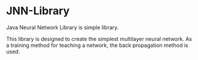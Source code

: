 # JNN-Library
Java Neural Network Library is simple library.


This library is designed to create the simplest multilayer neural network. As a training method for teaching a network, the back propagation method is used.
